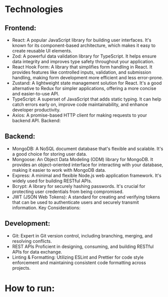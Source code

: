 
# Technologies

## Frontend:

* React: A popular JavaScript library for building user interfaces. It's known for its component-based architecture, which makes it easy to create reusable UI elements.   
* Zod: A powerful data validation library for TypeScript. It helps ensure data integrity and improves type safety throughout your application.
* React Hook Form: A library that simplifies form handling in React. It provides features like controlled inputs, validation, and submission handling, making form development more efficient and less error-prone.
* Zustand: A lightweight state management solution for React. It's a good alternative to Redux for simpler applications, offering a more concise and easier-to-use API.
* TypeScript: A superset of JavaScript that adds static typing. It can help catch errors early on, improve code maintainability, and enhance developer productivity.
* Axios: A promise-based HTTP client for making requests to your backend API.
Backend:

## Backend:
* MongoDB: A NoSQL document database that's flexible and scalable. It's a good choice for storing user data.
* Mongoose: An Object Data Modeling (ODM) library for MongoDB. It provides an object-oriented interface for interacting with your database, making it easier to work with MongoDB data.
* Express: A minimal and flexible Node.js web application framework. It's widely used for building RESTful APIs.
* Bcrypt: A library for securely hashing passwords. It's crucial for protecting user credentials from being compromised.
* JWT (JSON Web Tokens): A standard for creating and verifying tokens that can be used to authenticate users and securely transmit information.
Key Considerations:

## Development:

* Git: Expert in Git version control, including branching, merging, and resolving conflicts.
* REST APIs Proficient in designing, consuming, and building RESTful APIs for data exchange.
* Linting & Formatting: Utilizing ESLint and Prettier for code style enforcement and maintaining consistent code formatting across projects.
  # #

# How to run:

